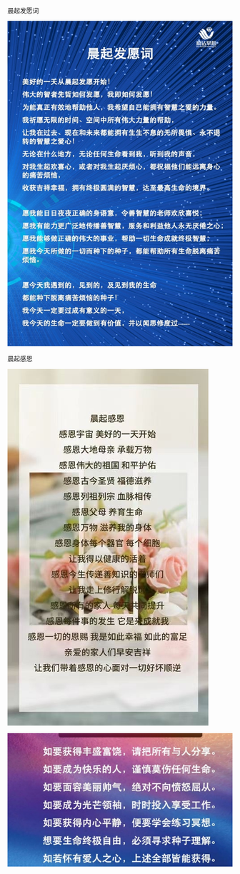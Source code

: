 晨起发愿词


![l5edee1f5dd4e7e2e3d53d3a0b4156d7f-s4889946263883646656$4-meb261f7bf96c37458ad8e6238bfb5088.jpg](./assets/1669799912769-30812409-dfab-4e03-94f6-47a02ed93a9a.jpeg)

晨起感恩


![laf2d7531a2607748f3a3ef640a299d73-s4889946263883646656$6-mcbf0b877269beb15c7d9755eed06fede.jpg](./assets/1669799932218-3c820390-1d22-40e5-af0c-db52aab1d781.jpeg)

![le6dcc8fd088f3a274c66b86e565445a0-s4889946263883646656$11-me94bdf85f2f4378cc61679bbed533a19.jpg](./assets/1669800092194-37e6cbb4-11fb-4d16-a2ab-778bceccdbbc.jpeg)
